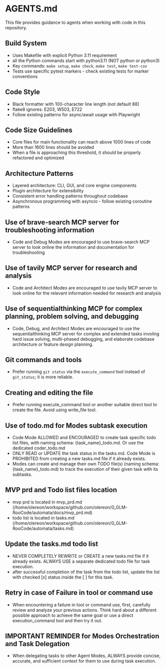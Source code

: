 # AGENTS.md

This file provides guidance to agents when working with code in this repository.

## Build System
- Uses Makefile with explicit Python 3.11 requirement
- all the Python commands start with python3.11 (NOT python or python3)
- Key commands: `make setup`, `make check`, `make test`, `make test-cov`
- Tests use specific pytest markers - check existing tests for marker conventions

## Code Style
- Black formatter with 100-character line length (not default 88)
- flake8 ignores: E203, W503, E722
- Follow existing patterns for async/await usage with Playwright

## Code Size Guidelines
- Core files for main functionality can reach above 1000 lines of code
- More than 1600 lines should be avoided
- When a file is approaching this threshold, it should be properly refactored and optimized

## Architecture Patterns
- Layered architecture: CLI, GUI, and core engine components
- Plugin architecture for extensibility
- Consistent error handling patterns throughout codebase
- Asynchronous programming with asyncio - follow existing coroutine patterns

## Use of brave-search MCP server for troubleshooting information
- Code and Debug Modes are encouraged to use brave-search MCP server to look online the information and documentation for troubleshooting

## Use of tavily MCP server for research and analysis
- Code and Architect Modes are encouraged to use tavily MCP server to look online for the relevant information needed for research and analysis 

## Use of sequentialthinking MCP for complex planning, problem solving, and debugging
- Code, Debug, and Architect Modes are encouraged to use the sequentialthinking MCP server for complex and extended tasks involing hard issue solving, multi-phased debugging, and elaborate codebase architecture or feature design planning.


## Git commands and tools
- Prefer running `git status` via the `execute_command` tool instead of `git_status`; it is more reliable.

## Creating and editing the file
- Prefer running execute_command tool or another suitable direct tool to create the file. Avoid using write_file tool. 

## Use of todo.md for Modes subtask execution
- Code Mode ALLOWED and ENCOURAGED to create task specific todo list files, with naming schema: {task_name}_todo.md. Or use the dedicated coder_todo.md
- ONLY READ or UPDATE the task status in the tasks.md. Code Mode is PROHIBITED from creating a new tasks.md file if it already exists.
- Modes can create and manage their own TODO file(s) (naming schema: {task_name}_todo.md) to track the execution of their given task with its subtasks. 

## MVP prd and Todo list files location
- mvp prd is located in mvp_prd.md (/home/olereon/workspace/github.com/olereon/0_GLM-RooCode/automata/docs/mvp_prd.md)
- todo list is located in tasks.md (/home/olereon/workspace/github.com/olereon/0_GLM-RooCode/automata/tasks.md)

## Update the tasks.md todo list
- NEVER COMPLETELY REWRITE or CREATE a new tasks.md file if it already exists. ALWAYS USE a separate dedicated todo file for task execution.  
- after successful completion of the task from the todo list, update the list with checked [x] status inside the [ ] for this task.

## Retry in case of Failure in tool or command use
- When encountering a failure in tool or command use, first, carefully review and analyze your previous actions.
  Think hard about a different possible approach to achieve the same goal or use a direct execution_command tool and then try it out. 

## IMPORTANT REMINDER for Modes Orchestration and Task Delegation

- When delegating tasks to other Agent Modes, ALWAYS provide concise, accurate, and sufficient context for them to use during task execution.